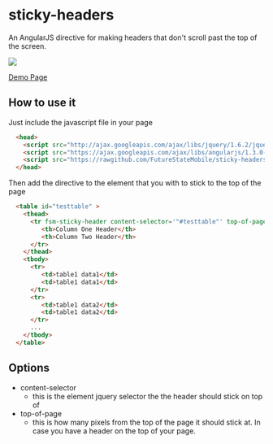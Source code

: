 sticky-headers
==============

An AngularJS directive for making headers that don't scroll past the top of the screen.

<img src='https://cloud.githubusercontent.com/assets/353374/4347573/9297aa8e-415c-11e4-9bd5-7706c0e21716.png'/>

[Demo Page](http://cdn.rawgit.com/FutureStateMobile/sticky-headers/master/demo/index.html)

How to use it
-------------

Just include the javascript file in your page

```html
  <head>
	<script src="http://ajax.googleapis.com/ajax/libs/jquery/1.6.2/jquery.min.js"></script>
	<script src="https://ajax.googleapis.com/ajax/libs/angularjs/1.3.0-rc.2/angular.min.js"></script>
	<script src="https://rawgithub.com/FutureStateMobile/sticky-headers/master/src/fsm-sticky-headers.js"></script>
  </head>
```
Then add the directive to the element that you with to stick to the top of the page

```html
  <table id="testtable" >
    <thead>
      <tr fsm-sticky-header content-selector='"#testtable"' top-of-page='50'>
         <th>Column One Header</th>
         <th>Column Two Header</th>
      </tr>
    </thead>
    <tbody>
      <tr>
         <td>table1 data1</td>
         <td>table1 data1</td>
      </tr>
      <tr>
         <td>table1 data2</td>
         <td>table1 data2</td>
      </tr>
      ...
    </tbody>
  </table>
```

Options
--------

* content-selector
   * this is the element jquery selector the the header should stick on top of
* top-of-page
   * this is how many pixels from the top of the page it should stick at.  In case you have a header on the top of your page.
